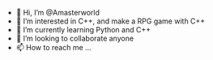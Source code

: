 - 👋 Hi, I’m @Amasterworld
- 👀 I’m interested in C++, and make a RPG game with C++
- 🌱 I’m currently learning Python and C++
- 💞️ I’m looking to collaborate anyone
- 📫 How to reach me ...

<!---
Amasterworld/Amasterworld is a ✨ special ✨ repository because its `README.md` (this file) appears on your GitHub profile.
You can click the Preview link to take a look at your changes.
--->
